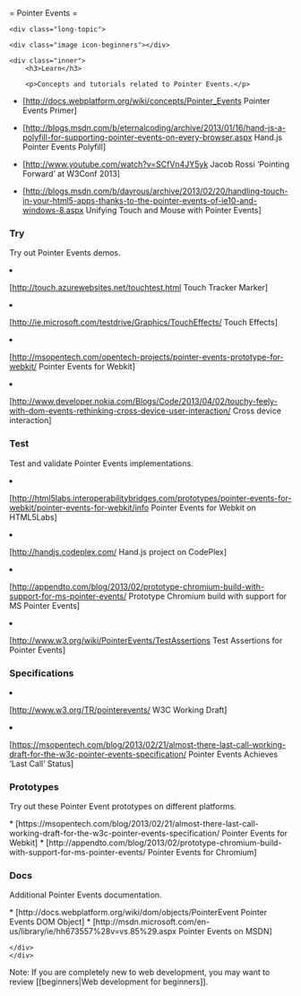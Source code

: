 = Pointer Events =

<div class="topic-container">

    <div class="long-topic">

	<div class="image icon-beginners"></div>

	<div class="inner">
	    <h3>Learn</h3>

	    <p>Concepts and tutorials related to Pointer Events.</p>
 * [http://docs.webplatform.org/wiki/concepts/Pointer_Events Pointer Events Primer]
 * [http://blogs.msdn.com/b/eternalcoding/archive/2013/01/16/hand-js-a-polyfill-for-supporting-pointer-events-on-every-browser.aspx Hand.js Pointer Events Polyfill]
 * [http://www.youtube.com/watch?v=SCfVn4JY5yk Jacob Rossi ‘Pointing Forward’ at W3Conf 2013]
 * [http://blogs.msdn.com/b/davrous/archive/2013/02/20/handling-touch-in-your-html5-apps-thanks-to-the-pointer-events-of-ie10-and-windows-8.aspx Unifying Touch and Mouse with Pointer Events]
	</div>
    </div>

    <div class="long-topic">

	<div class="image icon-css"></div>
	<div class="inner">
	    <h3>Try</h3>
	    <p>Try out Pointer Events demos.</p>
* [http://touch.azurewebsites.net/touchtest.html Touch Tracker Marker]
* [http://ie.microsoft.com/testdrive/Graphics/TouchEffects/ Touch Effects]
* [http://msopentech.com/opentech-projects/pointer-events-prototype-for-webkit/ Pointer Events for Webkit]
* [http://www.developer.nokia.com/Blogs/Code/2013/04/02/touchy-feely-with-dom-events-rethinking-cross-device-user-interaction/ Cross device interaction]
	</div>
    </div>

    <div class="long-topic">

	<div class="image icon-api"></div>
	<div class="inner">
	    <h3>Test</h3>
	    <p>Test and validate Pointer Events implementations.</p>
* [http://html5labs.interoperabilitybridges.com/prototypes/pointer-events-for-webkit/pointer-events-for-webkit/info Pointer Events for Webkit on HTML5Labs]
* [http://handjs.codeplex.com/ Hand.js project on CodePlex]
* [http://appendto.com/blog/2013/02/prototype-chromium-build-with-support-for-ms-pointer-events/ Prototype Chromium build with support for MS Pointer Events]
* [http://www.w3.org/wiki/PointerEvents/TestAssertions Test Assertions for Pointer Events]
	</div>
    </div>


   <div class="long-topic">
     <div class="image icon-svg"></div>
	<div class="inner">
	    <h3>Specifications</h3>
* [http://www.w3.org/TR/pointerevents/ W3C Working Draft]
 * [https://msopentech.com/blog/2013/02/21/almost-there-last-call-working-draft-for-the-w3c-pointer-events-specification/ Pointer Events Achieves ‘Last Call’ Status]
	</div>
    </div>



   <div class="long-topic">
     <div class="image icon-dom"></div>
	<div class="inner">
	    <h3>Prototypes</h3>
<p>Try out these Pointer Event prototypes on different platforms.</p>
 * [https://msopentech.com/blog/2013/02/21/almost-there-last-call-working-draft-for-the-w3c-pointer-events-specification/ Pointer Events for Webkit]
 * [http://appendto.com/blog/2013/02/prototype-chromium-build-with-support-for-ms-pointer-events/ Pointer Events for Chromium]
	</div>
    </div>



   <div class="long-topic">
     <div class="image icon-concept"></div>
	<div class="inner">
	    <h3>Docs</h3>
<p>Additional Pointer Events documentation.</p>
 * [http://docs.webplatform.org/wiki/dom/objects/PointerEvent Pointer Events DOM Object]
 * [http://msdn.microsoft.com/en-us/library/ie/hh673557%28v=vs.85%29.aspx Pointer Events on MSDN]
 
	</div>
    </div>


</div>
<div class="clearfixboth"></div>


Note: If you are completely new to web development, you may want to review [[beginners|Web development for beginners]].